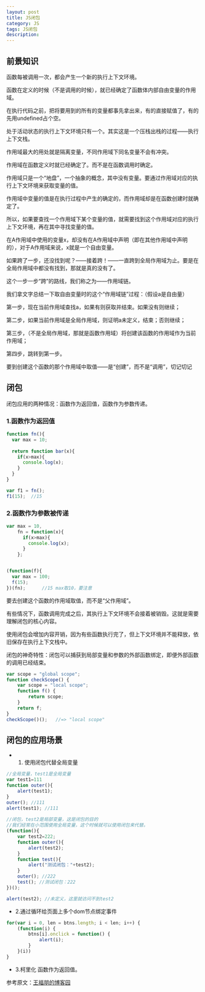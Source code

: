 ```yaml
---
layout: post
title: JS闭包
category: JS
tags: JS闭包
description: 
---
```


## 前景知识
函数每被调用一次，都会产生一个新的执行上下文环境。

函数在定义的时候（不是调用的时候），就已经确定了函数体内部自由变量的作用域。

在执行代码之前，把将要用到的所有的变量都事先拿出来，有的直接赋值了，有的先用undefined占个空。

处于活动状态的执行上下文环境只有一个。其实这是一个压栈出栈的过程——执行上下文栈。

作用域最大的用处就是隔离变量，不同作用域下同名变量不会有冲突。

作用域在函数定义时就已经确定了。而不是在函数调用时确定。

作用域只是一个“地盘”，一个抽象的概念，其中没有变量。要通过作用域对应的执行上下文环境来获取变量的值。

作用域中变量的值是在执行过程中产生的确定的，而作用域却是在函数创建时就确定了。

所以，如果要查找一个作用域下某个变量的值，就需要找到这个作用域对应的执行上下文环境，再在其中寻找变量的值。

在A作用域中使用的变量x，却没有在A作用域中声明（即在其他作用域中声明的），对于A作用域来说，x就是一个自由变量。

如果跨了一步，还没找到呢？——接着跨！——一直跨到全局作用域为止。要是在全局作用域中都没有找到，那就是真的没有了。

这个一步一步“跨”的路线，我们称之为——作用域链。


我们拿文字总结一下取自由变量时的这个“作用域链”过程：（假设a是自由量）

第一步，现在当前作用域查找a，如果有则获取并结束。如果没有则继续；

第二步，如果当前作用域是全局作用域，则证明a未定义，结束；否则继续；

第三步，（不是全局作用域，那就是函数作用域）将创建该函数的作用域作为当前作用域；

第四步，跳转到第一步。


要到创建这个函数的那个作用域中取值——是“创建”，而不是“调用”，切记切记

## 闭包
闭包应用的两种情况：函数作为返回值，函数作为参数传递。

### 1.函数作为返回值
```js
function fn(){
  var max = 10;
  
  return function bar(x){
    if(x>max){
      console.log(x);
    }
  }
}

var f1 = fn();
f1(15);  //15
```

### 2.函数作为参数被传递
```js
var max = 10,
    fn = function(x){
      if(x>max){
        console.log(x);
      }
    };


(function(f){
  var max = 100;
  f(15);
})(fn);      //15 max取10，要注意

```

要去创建这个函数的作用域取值，而不是“父作用域”。

有些情况下，函数调用完成之后，其执行上下文环境不会接着被销毁。这就是需要理解闭包的核心内容。

使用闭包会增加内容开销，因为有些函数执行完了，但上下文环境并不能释放，依旧保存在执行上下文栈中。

闭包的神奇特性：闭包可以捕获到局部变量和参数的外部函数绑定，即便外部函数的调用已经结束。
```js
var scope = "global scope"; 
function checkScope() {
    var scope = "local scope";
    function f() {
        return scope;
    }
    return f;
}
checkScope()();   //=> "local scope"
```

## 闭包的应用场景
- 1. 使用闭包代替全局变量
```js
//全局变量，test1是全局变量
var test1=111 
function outer(){
    alert(test1);
}
outer(); //111
alert(test1); //111
 
//闭包，test2是局部变量，这是闭包的目的
//我们经常在小范围使用全局变量，这个时候就可以使用闭包来代替。
(function(){
    var test2=222;
    function outer(){
        alert(test2);
    }
    function test(){
        alert("测试闭包："+test2);
    }
    outer(); //222
    test(); //测试闭包：222
})(); 

alert(test2); //未定义，这里就访问不到test2
```
- 2.通过循环给页面上多个dom节点绑定事件
```js
for(var i = 0, len = btns.length; i < len; i++) {
    (function(i) {
        btns[i].onclick = function() {
            alert(i);
        }
    }(i))
}
```

- 3.柯里化
函数作为返回值。

参考原文：[王福朋的博客园](http://www.cnblogs.com/wangfupeng1988/p/3977924.html)
